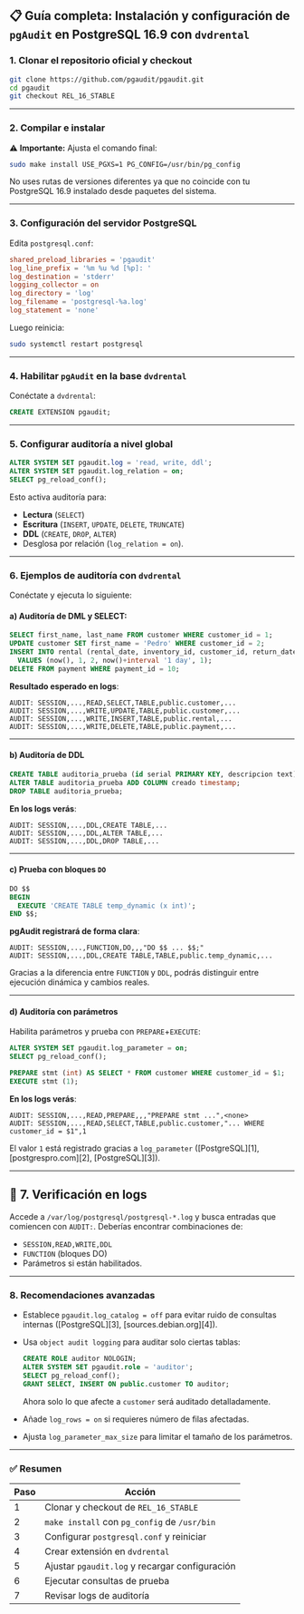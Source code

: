 ## 📋 Guía completa: Instalación y configuración de `pgAudit` en PostgreSQL 16.9 con `dvdrental`

### 1. Clonar el repositorio oficial y checkout

```bash
git clone https://github.com/pgaudit/pgaudit.git
cd pgaudit
git checkout REL_16_STABLE
```

---

### 2. Compilar e instalar

⚠️ **Importante:** Ajusta el comando final:

```bash
sudo make install USE_PGXS=1 PG_CONFIG=/usr/bin/pg_config
```

No uses rutas de versiones diferentes ya que no coincide con tu PostgreSQL 16.9 instalado desde paquetes del sistema.

---

### 3. Configuración del servidor PostgreSQL

Edita `postgresql.conf`:

```conf
shared_preload_libraries = 'pgaudit'
log_line_prefix = '%m %u %d [%p]: '
log_destination = 'stderr'
logging_collector = on
log_directory = 'log'
log_filename = 'postgresql-%a.log'
log_statement = 'none'
```

Luego reinicia:

```bash
sudo systemctl restart postgresql
```

---

### 4. Habilitar `pgAudit` en la base `dvdrental`

Conéctate a `dvdrental`:

```sql
CREATE EXTENSION pgaudit;
```

---

### 5. Configurar auditoría a nivel global

```sql
ALTER SYSTEM SET pgaudit.log = 'read, write, ddl';
ALTER SYSTEM SET pgaudit.log_relation = on;
SELECT pg_reload_conf();
```

Esto activa auditoría para:

* **Lectura** (`SELECT`)
* **Escritura** (`INSERT`, `UPDATE`, `DELETE`, `TRUNCATE`)
* **DDL** (`CREATE`, `DROP`, `ALTER`)
* Desglosa por relación (`log_relation = on`).

---

### 6. Ejemplos de auditoría con `dvdrental`

Conéctate y ejecuta lo siguiente:

#### a) Auditoría de DML y SELECT:

```sql
SELECT first_name, last_name FROM customer WHERE customer_id = 1;
UPDATE customer SET first_name = 'Pedro' WHERE customer_id = 2;
INSERT INTO rental (rental_date, inventory_id, customer_id, return_date, staff_id)
  VALUES (now(), 1, 2, now()+interval '1 day', 1);
DELETE FROM payment WHERE payment_id = 10;
```

**Resultado esperado en logs**:

```
AUDIT: SESSION,...,READ,SELECT,TABLE,public.customer,...
AUDIT: SESSION,...,WRITE,UPDATE,TABLE,public.customer,...
AUDIT: SESSION,...,WRITE,INSERT,TABLE,public.rental,...
AUDIT: SESSION,...,WRITE,DELETE,TABLE,public.payment,...
```

---

#### b) Auditoría de DDL

```sql
CREATE TABLE auditoria_prueba (id serial PRIMARY KEY, descripcion text);
ALTER TABLE auditoria_prueba ADD COLUMN creado timestamp;
DROP TABLE auditoria_prueba;
```

**En los logs verás**:

```
AUDIT: SESSION,...,DDL,CREATE TABLE,...
AUDIT: SESSION,...,DDL,ALTER TABLE,...
AUDIT: SESSION,...,DDL,DROP TABLE,...
```

---

#### c) Prueba con bloques `DO`

```sql
DO $$
BEGIN
  EXECUTE 'CREATE TABLE temp_dynamic (x int)';
END $$;
```

**pgAudit registrará de forma clara**:

```
AUDIT: SESSION,...,FUNCTION,DO,,,"DO $$ ... $$;"
AUDIT: SESSION,...,DDL,CREATE TABLE,TABLE,public.temp_dynamic,...
```

Gracias a la diferencia entre `FUNCTION` y `DDL`, podrás distinguir entre ejecución dinámica y cambios reales.

---

#### d) Auditoría con parámetros

Habilita parámetros y prueba con `PREPARE`+`EXECUTE`:

```sql
ALTER SYSTEM SET pgaudit.log_parameter = on;
SELECT pg_reload_conf();

PREPARE stmt (int) AS SELECT * FROM customer WHERE customer_id = $1;
EXECUTE stmt (1);
```

**En los logs verás**:

```
AUDIT: SESSION,...,READ,PREPARE,,,"PREPARE stmt ...",<none>
AUDIT: SESSION,...,READ,SELECT,TABLE,public.customer,"... WHERE customer_id = $1",1
```

El valor `1` está registrado gracias a `log_parameter` ([PostgreSQL][1], [postgrespro.com][2], [PostgreSQL][3]).

---

## 🧾 7. Verificación en logs

Accede a `/var/log/postgresql/postgresql-*.log` y busca entradas que comiencen con `AUDIT:`. Deberías encontrar combinaciones de:

* `SESSION,READ,WRITE,DDL`
* `FUNCTION` (bloques DO)
* Parámetros si están habilitados.

---

### 8. Recomendaciones avanzadas

* Establece `pgaudit.log_catalog = off` para evitar ruido de consultas internas ([PostgreSQL][3], [sources.debian.org][4]).
* Usa `object audit logging` para auditar solo ciertas tablas:

  ```sql
  CREATE ROLE auditor NOLOGIN;
  ALTER SYSTEM SET pgaudit.role = 'auditor';
  SELECT pg_reload_conf();
  GRANT SELECT, INSERT ON public.customer TO auditor;
  ```

  Ahora solo lo que afecte a `customer` será auditado detalladamente.
* Añade `log_rows = on` si requieres número de filas afectadas.
* Ajusta `log_parameter_max_size` para limitar el tamaño de los parámetros.

---

### ✅ Resumen

| Paso | Acción                                         |
| ---- | ---------------------------------------------- |
| 1    | Clonar y checkout de `REL_16_STABLE`           |
| 2    | `make install` con `pg_config` de `/usr/bin`   |
| 3    | Configurar `postgresql.conf` y reiniciar       |
| 4    | Crear extensión en `dvdrental`                 |
| 5    | Ajustar `pgaudit.log` y recargar configuración |
| 6    | Ejecutar consultas de prueba                   |
| 7    | Revisar logs de auditoría                      |
